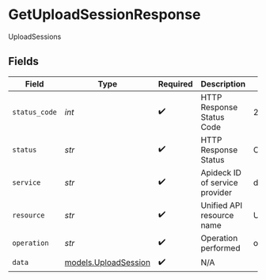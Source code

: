 # GetUploadSessionResponse

UploadSessions


## Fields

| Field                                              | Type                                               | Required                                           | Description                                        | Example                                            |
| -------------------------------------------------- | -------------------------------------------------- | -------------------------------------------------- | -------------------------------------------------- | -------------------------------------------------- |
| `status_code`                                      | *int*                                              | :heavy_check_mark:                                 | HTTP Response Status Code                          | 200                                                |
| `status`                                           | *str*                                              | :heavy_check_mark:                                 | HTTP Response Status                               | OK                                                 |
| `service`                                          | *str*                                              | :heavy_check_mark:                                 | Apideck ID of service provider                     | dropbox                                            |
| `resource`                                         | *str*                                              | :heavy_check_mark:                                 | Unified API resource name                          | UploadSessions                                     |
| `operation`                                        | *str*                                              | :heavy_check_mark:                                 | Operation performed                                | one                                                |
| `data`                                             | [models.UploadSession](../models/uploadsession.md) | :heavy_check_mark:                                 | N/A                                                |                                                    |